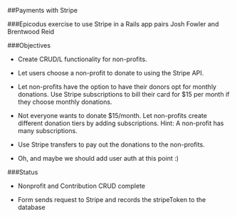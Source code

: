 ##Payments with Stripe

###Epicodus exercise to use Stripe in a Rails app
pairs Josh Fowler and Brentwood Reid

###Objectives
* Create CRUD/L functionality for non-profits.

* Let users choose a non-profit to donate to using the Stripe API.

* Let non-profits have the option to have their donors opt for monthly donations. Use Stripe subscriptions to bill their card for $15 per month if they choose monthly donations.

* Not everyone wants to donate $15/month. Let non-profits create different donation tiers by adding subscriptions. Hint: A non-profit has many subscriptions.

* Use Stripe transfers to pay out the donations to the non-profits.

* Oh, and maybe we should add user auth at this point :)

###Status
* Nonprofit and Contribution CRUD complete

* Form sends request to Stripe and records the stripeToken to the database
